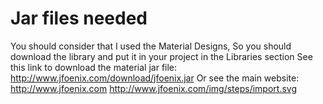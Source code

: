 # Jar files needed
You should consider that I used the Material Designs, So you should download the library and put it in your project in the Libraries section
See this link to download the material jar file: http://www.jfoenix.com/download/jfoenix.jar
Or see the main website: http://www.jfoenix.com
http://www.jfoenix.com/img/steps/import.svg
